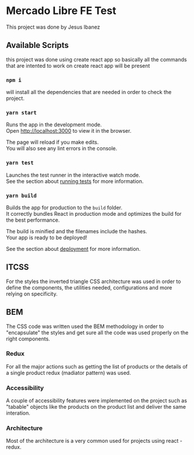 # Mercado Libre FE Test

This project was done by Jesus Ibanez

## Available Scripts

this project was done using create react app so basically all the commands that are intented
to work on create react app will be present

### `npm i`
will install all the dependencies that are needed in order to check the project.

### `yarn start`

Runs the app in the development mode.\
Open [http://localhost:3000](http://localhost:3000) to view it in the browser.

The page will reload if you make edits.\
You will also see any lint errors in the console.

### `yarn test`

Launches the test runner in the interactive watch mode.\
See the section about [running tests](https://facebook.github.io/create-react-app/docs/running-tests) for more information.

### `yarn build`

Builds the app for production to the `build` folder.\
It correctly bundles React in production mode and optimizes the build for the best performance.

The build is minified and the filenames include the hashes.\
Your app is ready to be deployed!

See the section about [deployment](https://facebook.github.io/create-react-app/docs/deployment) for more information.


## ITCSS
For the styles the inverted triangle CSS architecture was used in order to define the components, the 
utilities needed, configurations and more relying on specificity.

## BEM
The CSS code was written used the BEM methodology in order to "encapsulate" the styles and get sure
all the code was used properly on the right components.

### Redux

For all the major actions such as getting the list of products or the details of a single product
redux (madiator pattern) was used.

### Accessibility

A couple of accessibility features were implemented on the project such as "tabable" objects
like the products on the product list and deliver the same interation.

### Architecture
Most of the architecture is a very common used for projects using react - redux. 


